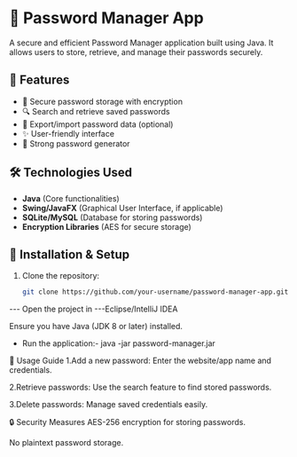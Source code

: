 # 🔑 Password Manager App

A secure and efficient Password Manager application built using Java. It allows users to store, retrieve, and manage their passwords securely.

## 🚀 Features
- 🔐 Secure password storage with encryption
- 🔍 Search and retrieve saved passwords
- 📂 Export/import password data (optional)
- ✨ User-friendly interface
- 📌 Strong password generator

## 🛠️ Technologies Used
- **Java** (Core functionalities)
- **Swing/JavaFX** (Graphical User Interface, if applicable)
- **SQLite/MySQL** (Database for storing passwords)
- **Encryption Libraries** (AES for secure storage)

## 📌 Installation & Setup
1. Clone the repository:
   ```sh
   git clone https://github.com/your-username/password-manager-app.git

--- Open the project in ---Eclipse/IntelliJ IDEA

Ensure you have Java (JDK 8 or later) installed.

- Run the application:-
java -jar password-manager.jar


📖 Usage Guide
1.Add a new password: Enter the website/app name and credentials.

2.Retrieve passwords: Use the search feature to find stored passwords.

3.Delete passwords: Manage saved credentials easily.

🔒 Security Measures
AES-256 encryption for storing passwords.

No plaintext password storage.
